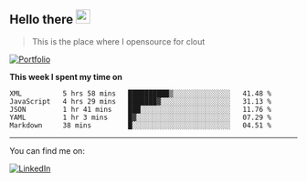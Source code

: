 <h2>Hello there <img src="https://camo.githubusercontent.com/2019d90b5d6b109833b6e130852e36fce013bb14/68747470733a2f2f63756c746f667468657061727479706172726f742e636f6d2f706172726f74732f68642f6c6170746f705f706172726f742e676966" width="25px"></h2>

>This is the place where I opensource for clout

[![Portfolio](https://img.shields.io/badge/web-portfolio-black)](https://izqalan.github.io/?utm_source=github&utm_medium=social&utm_campaign=portfolio)

**This week I spent my time on**
<!--START_SECTION:waka-->
```text
XML          5 hrs 58 mins   ██████████▒░░░░░░░░░░░░░░   41.48 % 
JavaScript   4 hrs 29 mins   ███████▓░░░░░░░░░░░░░░░░░   31.13 % 
JSON         1 hr 41 mins    ███░░░░░░░░░░░░░░░░░░░░░░   11.76 % 
YAML         1 hr 3 mins     █▓░░░░░░░░░░░░░░░░░░░░░░░   07.29 % 
Markdown     38 mins         █░░░░░░░░░░░░░░░░░░░░░░░░   04.51 % 
```
<!--END_SECTION:waka-->
___

You can find me on:

[![LinkedIn](https://img.omvr.io/linkedin.svg)](https://www.linkedin.com/in/izqalan/)

